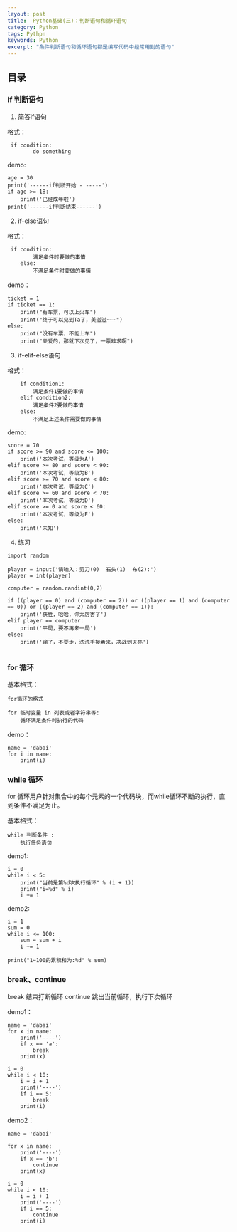 ```yaml
---
layout: post
title:  Python基础(三)：判断语句和循环语句
category: Python 
tags: Pythpn 
keywords: Python 
excerpt: "条件判断语句和循环语句都是编写代码中经常用到的语句"
---
```


## 目录

### if 判断语句

1. 简答if语句

格式：
```
 if condition:
        do something

```

demo:
```
age = 30
print('------if判断开始 - -----')
if age >= 18:
    print('已经成年啦')
print('------if判断结束------')
```

2. if-else语句

格式：
```
 if condition:
        满足条件时要做的事情
    else:
        不满足条件时要做的事情
```

demo：
```
ticket = 1
if ticket == 1:
    print("有车票，可以上火车")
    print("终于可以见到Ta了，美滋滋~~~")
else:
    print("没有车票，不能上车")
    print("亲爱的，那就下次见了，一票难求啊")
```

3. if-elif-else语句

格式：
```
    if condition1:
        满足条件1要做的事情
    elif condition2:
        满足条件2要做的事情
    else:
        不满足上述条件需要做的事情
```

demo:
```
score = 70
if score >= 90 and score <= 100:
    print('本次考试，等级为A')
elif score >= 80 and score < 90:
    print('本次考试，等级为B')
elif score >= 70 and score < 80:
    print('本次考试，等级为C')
elif score >= 60 and score < 70:
    print('本次考试，等级为D')
elif score >= 0 and score < 60:
    print('本次考试，等级为E')
else:
    print('未知')
```

4. 练习
```
import random

player = input('请输入：剪刀(0)  石头(1)  布(2):')
player = int(player)

computer = random.randint(0,2)

if ((player == 0) and (computer == 2)) or ((player == 1) and (computer == 0)) or ((player == 2) and (computer == 1)):
    print('获胜，哈哈，你太厉害了')
elif player == computer:
    print('平局，要不再来一局')
else:
    print('输了，不要走，洗洗手接着来，决战到天亮')


```

### for 循环
基本格式：
```
for循环的格式

for 临时变量 in 列表或者字符串等:
    循环满足条件时执行的代码
```

demo：
```
name = 'dabai'
for i in name:
    print(i)

```


### while 循环
for 循环用户针对集合中的每个元素的一个代码块，而while循环不断的执行，直到条件不满足为止。

基本格式：
```
while 判断条件 :
    执行任务语句
```

demo1:
```
i = 0
while i < 5:
    print("当前是第%d次执行循环" % (i + 1))
    print("i=%d" % i)
    i += 1
```


demo2:
```
i = 1
sum = 0
while i <= 100:
    sum = sum + i
    i += 1

print("1~100的累积和为:%d" % sum)

```


### break、continue

break 结束打断循环
continue 跳出当前循环，执行下次循环

demo1：
```
name = 'dabai'
for x in name:
    print('----')
    if x == 'a':
        break
    print(x)

i = 0
while i < 10:
    i = i + 1
    print('----')
    if i == 5:
        break
    print(i)

```

demo2：
```
name = 'dabai'

for x in name:
    print('----')
    if x == 'b':
        continue
    print(x)

i = 0
while i < 10:
    i = i + 1
    print('----')
    if i == 5:
        continue
    print(i)

```
